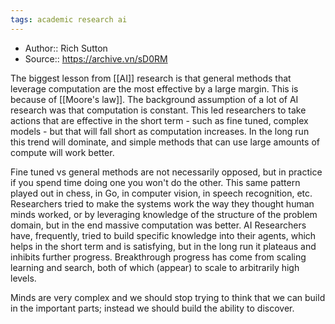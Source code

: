 ```yaml
---
tags: academic research ai
---
```


- Author:: Rich Sutton
- Source:: https://archive.vn/sD0RM

The biggest lesson from [[AI]] research is that general methods that leverage computation are the most effective by a large margin. This is because of [[Moore's law]]. The background assumption of a lot of AI research was that computation is constant. This led researchers to take actions that are effective in the short term - such as fine tuned, complex models - but that will fall short as computation increases. In the long run this trend will dominate, and simple methods that can use large amounts of compute will work better.

Fine tuned vs general methods are not necessarily opposed, but in practice if you spend time doing one you won't do the other. This same pattern played out in chess, in Go, in computer vision, in speech recognition, etc. Researchers tried to make the systems work the way they thought human minds worked, or by leveraging knowledge of the structure of the problem domain, but in the end massive computation was better. AI Researchers have, frequently, tried to build specific knowledge into their agents, which helps in the short term and is satisfying, but in the long run it plateaus and inhibits further progress. Breakthrough progress has come from scaling learning and search, both of which (appear) to scale to arbitrarily high levels. 

Minds are very complex and we should stop trying to think that we can build in the important parts; instead we should build the ability to discover.
